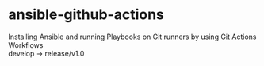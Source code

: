 # ansible-github-actions
Installing Ansible and running Playbooks on Git runners by using Git Actions Workflows    
develop -> release/v1.0     
